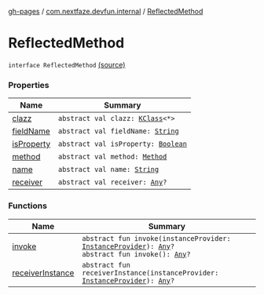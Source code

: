 [gh-pages](../../index.md) / [com.nextfaze.devfun.internal](../index.md) / [ReflectedMethod](./index.md)

# ReflectedMethod

`interface ReflectedMethod` [(source)](https://github.com/NextFaze/dev-fun/tree/master/devfun/src/main/java/com/nextfaze/devfun/internal/Reflected.kt#L40)

### Properties

| Name | Summary |
|---|---|
| [clazz](clazz.md) | `abstract val clazz: `[`KClass`](https://kotlinlang.org/api/latest/jvm/stdlib/kotlin.reflect/-k-class/index.html)`<*>` |
| [fieldName](field-name.md) | `abstract val fieldName: `[`String`](https://kotlinlang.org/api/latest/jvm/stdlib/kotlin/-string/index.html) |
| [isProperty](is-property.md) | `abstract val isProperty: `[`Boolean`](https://kotlinlang.org/api/latest/jvm/stdlib/kotlin/-boolean/index.html) |
| [method](method.md) | `abstract val method: `[`Method`](https://developer.android.com/reference/java/lang/reflect/Method.html) |
| [name](name.md) | `abstract val name: `[`String`](https://kotlinlang.org/api/latest/jvm/stdlib/kotlin/-string/index.html) |
| [receiver](receiver.md) | `abstract val receiver: `[`Any`](https://kotlinlang.org/api/latest/jvm/stdlib/kotlin/-any/index.html)`?` |

### Functions

| Name | Summary |
|---|---|
| [invoke](invoke.md) | `abstract fun invoke(instanceProvider: `[`InstanceProvider`](../../com.nextfaze.devfun.inject/-instance-provider/index.md)`): `[`Any`](https://kotlinlang.org/api/latest/jvm/stdlib/kotlin/-any/index.html)`?`<br>`abstract fun invoke(): `[`Any`](https://kotlinlang.org/api/latest/jvm/stdlib/kotlin/-any/index.html)`?` |
| [receiverInstance](receiver-instance.md) | `abstract fun receiverInstance(instanceProvider: `[`InstanceProvider`](../../com.nextfaze.devfun.inject/-instance-provider/index.md)`): `[`Any`](https://kotlinlang.org/api/latest/jvm/stdlib/kotlin/-any/index.html)`?` |
